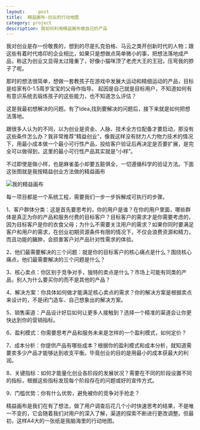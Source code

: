 ```yaml
---
layout:     post
title:  精益画布-创业的行动地图
category: project
description: 我如何利用精益画布做自己的产品
---
```




我对创业是存一份敬畏的，想到的尽是扎克伯格、马云之类开创新时代的人物；跟这些有着时代烙印的企业相比，如果只是想做点简单微小的事，把想法落地成产品，称这为创业又显得太过隆重了，好像小猫咪顶了老虎大王的王冠，压弯我的脖子了呢。

那时的想法很简单，想做一套教孩子在游戏中发展大运动和精细运动的产品，目标是给家有0-1.5周岁宝宝的父母作指导。
起因是自己就是目标用户，不知道如何有有意识系统去锻炼孩子的这些能力，也不知道怎么评估？

这是我最初想解决的问题。有了Idea,找到要解决的问题后，接下来就是如何把想法落地。

跟很多人认为的不同，以为创业是资金、人脉、技术全方位配备才要启动，那没有这些条件怎么办？我非常推荐“精益创业”，像我这样没有财力人力物力技术的情况下，用最小成本做一个最小可行性产品，投给客户验证后再决定是否要扩展，是完全可以做得到，这里的最小可行性产品其实就是“小样”。

不过即使是做小样，也是麻雀虽小却要五脏俱全，一切遵循科学的验证方法。下面这张图就是我按精益创业方法做的精益画布

![我的精益画布](http://olvs25obh.bkt.clouddn.com/%E7%B2%BE%E7%9B%8A%E5%88%9B%E4%B8%9A/jpgjingyichaungye%20.png)

每一项目都是一个系统工程，需要我们一步一步拆解成可执行的步骤。

1、客户群体分类：这是首先要思考的，你的用户是谁？在你的用户里面，哪些群体是真正为你的产品和服务付费的目标客户？目标客户的需求才是你需要考虑的，因为目标客户是你的衣食父母；为什么不需要关注用户的需求？如果你同时要满足客户和用户的需求，在创业初期资源条件有限的情况下，不仅会浪费资源和精力，而且功能的臃肿，会损害客户对产品针对性需求的体验。

2、他们最需要解决的三个问题：就是你的目标客户的核心痛点是什么？围绕核心痛点，他们最需要解决的三个问题是什么？

3、核心卖点：你区别于竞争对手，独特的卖点是什么？市场上可能有同类的产品，别人为什么要买你的而不是其他的产品？

4、解决方案：你具体如何做才能满足核心卖点的需求？你的解决方案是根据卖点来设计的，不是闭门造车、自己想象出的解决方案。

5、销售渠道：产品设计好后如何让更多人接触到？选择一个精准的渠道会让你更快达到你的营销指标。

6、盈利模式：你需要思考产品和服务未来是怎样的一个盈利模式，如何定价？

7、成本分析：你提供产品有哪些成本？根据你的盈利模式和成本分析，就知道需要卖多少产品才能够达到收支平衡。毕竟创业的目的是用最小的成本获最大的利润。

8、关键指标：如何才能量化创业各阶段的发展状况？需要在不同的阶段设置不同的指标，根据这些指标发现每个阶段存在的问题或好的宣传方式。

9、门槛优势：你有什么优势，避免被你的竞争对手抢走？

精益画布是我们在有了想法，做了用户调查后花几个小时快速思考的结果，不是唯一不变的，它会随着我们对用户的深入了解，渠道的探索不断进行更改调整。但最初，这样A4大的一张纸是我脑海里的行动地图。

